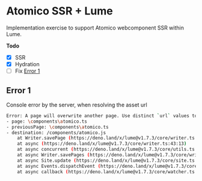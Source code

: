 # Atomico SSR + Lume

Implementation exercise to support Atomico webcomponent SSR within Lume.

**Todo**

- [x] SSR
- [x] Hydration
- [ ] Fix [Error 1](#error-1)

## Error 1

Console error by the server, when resolving the asset url

```bash
Error: A page will overwrite another page. Use distinct `url` values to resolve the conflict.
- page: \components\atomico.ts
- previousPage: \components\atomico.ts
- destination: /components/atomico.js
    at Writer.savePage (https://deno.land/x/lume@v1.7.3/core/writer.ts:74:15)
    at async (https://deno.land/x/lume@v1.7.3/core/writer.ts:43:13)
    at async concurrent (https://deno.land/x/lume@v1.7.3/core/utils.ts:32:3)
    at async Writer.savePages (https://deno.land/x/lume@v1.7.3/core/writer.ts:40:5)
    at async Site.update (https://deno.land/x/lume@v1.7.3/core/site.ts:466:19)
    at async Events.dispatchEvent (https://deno.land/x/lume@v1.7.3/core/events.ts:49:11)
    at async callback (https://deno.land/x/lume@v1.7.3/core/watcher.ts:80:24)
```
